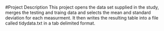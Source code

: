 #Project Description
This project opens the data set supplied in the study, merges the testing and traing data and selects the mean 
and standard deviation for each measurment.  It then writes the resulting table into a file called tidydata.txt 
in a tab delimited format.